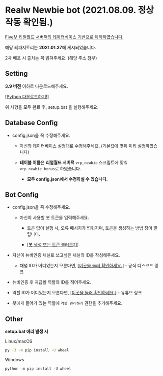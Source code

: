 # Realw Newbie bot (2021.08.09. 정상 작동 확인됨.)
[FiveM 리얼월드 서버팩의 데이터베이스 기반으로 제작하였습니다.](https://github.com/fivem-realw/RWServer)

해당 레파지토리는 **2021.01.27**에 게시되었습니다.

2차 배포 시 출처는 꼭 밝혀주세요. (해당 주소 첨부)

## **Setting**

**3.9 버전** 이하로 다운로드해주세요.

[[Python 다운로드하기!]](https://wikidocs.net/8)

위 사항을 모두 완료 후, setup.bat 을 실행해주세요.

## Database Config

- config.json을 꼭 수정해주세요.

  - 자신의 데이터베이스 설정대로 수정해주세요. (기본값에 맞춰 미리 설정하였습니다)

  - **테이블 이름**은 **리얼월드 서버팩** `vrp_newbie` 스크립트에 맞춰 `vrp_newbie_bonus`로 하였습니다.

    - **모두 config.json에서 수정하실 수 있습니다.**

## Bot Config

- config.json을 꼭 수정해주세요.

  - 자신이 사용할 봇 토큰을 입력해주세요.

    - 토큰 없이 실행 시, 오류 메시지가 띄워지며, 토큰을 생성하는 방법 창이 열립니다.

     - [[봇 생성 또는 토큰 불러오기]](https://www.freecodecamp.org/news/create-a-discord-bot-with-python/)


- 자신이 뉴비인증 채널로 쓰고싶은 채널의 ID를 작성해주세요.

  - 채널 ID가 어디있는지 모른다면, [[이곳을 눌러 확인하세요.]](https://support.discord.com/hc/ko/articles/206346498-%EC%82%AC%EC%9A%A9%EC%9E%90-%EC%84%9C%EB%B2%84-%EB%A9%94%EC%8B%9C%EC%A7%80-ID%EB%8A%94-%EC%96%B4%EB%94%94%EC%84%9C-%ED%99%95%EC%9D%B8%ED%95%98%EB%82%98%EC%9A%94-) - 공식 디스코드 링크


- 뉴비인증 후 지급할 역할의 ID를 적어주세요.

 - 역할 ID가 어디있는지 모른다면, [[이곳을 눌러 확인하세요.]](https://www.youtube.com/watch?v=Xme4lBvrCN8) - 유튜브 링크

- 봇에게 들어가 있는 역할에 `역할 관리하기` 권한을 추가해주세요.

## Other


**setup.bat 에러 발생 시**

Linux/macOS
```bash
py -3 -m pip install -U wheel
```
Windows
```c
python -m pip install -U wheel
```
